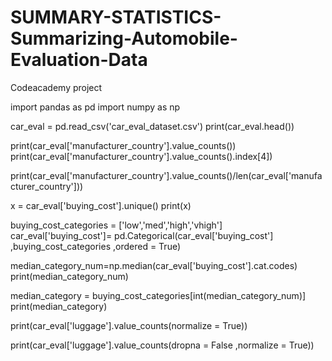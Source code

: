 # SUMMARY-STATISTICS-Summarizing-Automobile-Evaluation-Data
Codeacademy project

import pandas as pd
import numpy as np

car_eval = pd.read_csv('car_eval_dataset.csv')
print(car_eval.head())

print(car_eval['manufacturer_country'].value_counts())
print(car_eval['manufacturer_country'].value_counts().index[4])

print(car_eval['manufacturer_country'].value_counts()/len(car_eval['manufacturer_country']))

x = car_eval['buying_cost'].unique()
print(x)

buying_cost_categories = ['low','med','high','vhigh']
car_eval['buying_cost']= pd.Categorical(car_eval['buying_cost'] ,buying_cost_categories ,ordered = True)

median_category_num=np.median(car_eval['buying_cost'].cat.codes)
print(median_category_num)

median_category = buying_cost_categories[int(median_category_num)]
print(median_category)

print(car_eval['luggage'].value_counts(normalize = True))

print(car_eval['luggage'].value_counts(dropna = False ,normalize = True))
